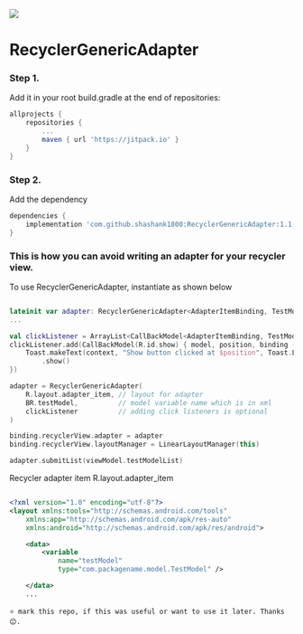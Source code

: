 [![](https://jitpack.io/v/shashank1800/RecyclerGenericAdapter.svg)](https://jitpack.io/#shashank1800/RecyclerGenericAdapter)


# RecyclerGenericAdapter

### Step 1. 
Add it in your root build.gradle at the end of repositories:

```gradle
allprojects {
	repositories {
		...
		maven { url 'https://jitpack.io' }
	}
}
```
### Step 2. 
Add the dependency
```gradle
dependencies {
	implementation 'com.github.shashank1800:RecyclerGenericAdapter:1.1.0'
}
 ```
### This is how you can avoid writing an adapter for your recycler view.
To use RecyclerGenericAdapter, instantiate as shown below 

```kotlin

lateinit var adapter: RecyclerGenericAdapter<AdapterItemBinding, TestModel>
...

val clickListener = ArrayList<CallBackModel<AdapterItemBinding, TestModel>>()
clickListener.add(CallBackModel(R.id.show) { model, position, binding ->
    Toast.makeText(context, "Show button clicked at $position", Toast.LENGTH_SHORT)
        .show()
})

adapter = RecyclerGenericAdapter(
    R.layout.adapter_item, // layout for adapter
    BR.testModel,          // model variable name which is in xml
    clickListener          // adding click listeners is optional
)

binding.recyclerView.adapter = adapter
binding.recyclerView.layoutManager = LinearLayoutManager(this)

adapter.submitList(viewModel.testModelList)

```

Recycler adapter item R.layout.adapter_item

```xml

<?xml version="1.0" encoding="utf-8"?>
<layout xmlns:tools="http://schemas.android.com/tools"
    xmlns:app="http://schemas.android.com/apk/res-auto"
    xmlns:android="http://schemas.android.com/apk/res/android">

    <data>
        <variable
            name="testModel"
            type="com.packagename.model.TestModel" />

    </data>
    ...
  ```
    ⭐ mark this repo, if this was useful or want to use it later. Thanks😊.
    
